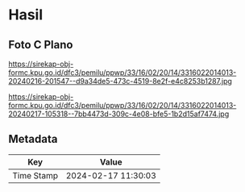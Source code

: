 # Hasil

## Foto C Plano

https://sirekap-obj-formc.kpu.go.id/dfc3/pemilu/ppwp/33/16/02/20/14/3316022014013-20240216-201547--d9a34de5-473c-4519-8e2f-e4c8253b1287.jpg

https://sirekap-obj-formc.kpu.go.id/dfc3/pemilu/ppwp/33/16/02/20/14/3316022014013-20240217-105318--7bb4473d-309c-4e08-bfe5-1b2d15af7474.jpg


## Metadata

| Key        | Value               |
| ---------- | ------------------- |
| Time Stamp | 2024-02-17 11:30:03 |



